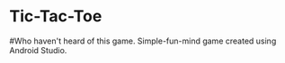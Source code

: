 # Tic-Tac-Toe
#Who haven't heard of this game. Simple-fun-mind game created using Android Studio.  
